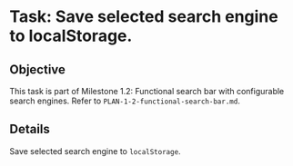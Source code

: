 # Task: Save selected search engine to localStorage.

## Objective
This task is part of Milestone 1.2: Functional search bar with configurable search engines. Refer to `PLAN-1-2-functional-search-bar.md`.

## Details
Save selected search engine to `localStorage`.
